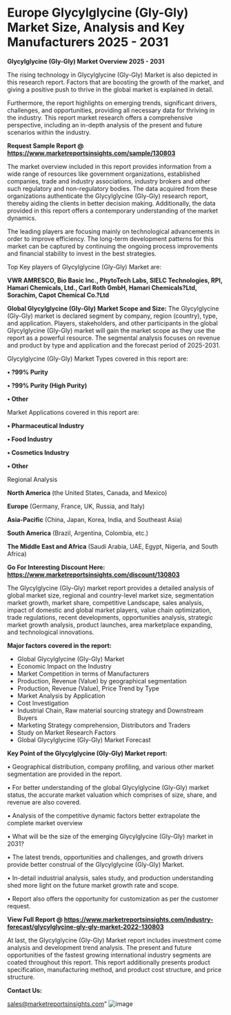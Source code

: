 # Europe Glycylglycine (Gly-Gly) Market Size, Analysis and Key Manufacturers 2025 - 2031

<Strong> Glycylglycine (Gly-Gly) Market Overview 2025 - 2031</strong>

The rising technology in Glycylglycine (Gly-Gly) Market is also depicted in this research report. Factors that are boosting the growth of the market, and giving a positive push to thrive in the global market is explained in detail.

Furthermore, the report highlights on emerging trends, significant drivers, challenges, and opportunities, providing all necessary data for thriving in the industry. This report market research offers a comprehensive perspective, including an in-depth analysis of the present and future scenarios within the industry.

<strong>Request Sample Report @ <a href=https://www.marketreportsinsights.com/sample/130803>https://www.marketreportsinsights.com/sample/130803</a></strong>

The market overview included in this report provides information from a wide range of resources like government organizations, established companies, trade and industry associations, industry brokers and other such regulatory and non-regulatory bodies. The data acquired from these organizations authenticate the Glycylglycine (Gly-Gly) research report, thereby aiding the clients in better decision making. Additionally, the data provided in this report offers a contemporary understanding of the market dynamics.

The leading players are focusing mainly on technological advancements in order to improve efficiency. The long-term development patterns for this market can be captured by continuing the ongoing process improvements and financial stability to invest in the best strategies.

Top Key players of Glycylglycine (Gly-Gly) Market are:

<strong>VWR AMRESCO, Bio Basic Inc., PhytoTech Labs, SIELC Technologies, RPI, Hamari Chemicals, Ltd., Carl Roth GmbH, Hamari Chemicals?Ltd, Sorachim, Capot Chemical Co.?Ltd</strong>

<strong><b>Global Glycylglycine (Gly-Gly) Market Scope and Size:</b></strong>
The Glycylglycine (Gly-Gly) market is declared segment by company, region (country), type, and application. Players, stakeholders, and other participants in the global Glycylglycine (Gly-Gly) market will gain the market scope as they use the report as a powerful resource. The segmental analysis focuses on revenue and product by type and application and the forecast period of 2025-2031.

Glycylglycine (Gly-Gly) Market Types covered in this report are:

<strong>• ?99% Purity

• ?99% Purity (High Purity)

• Other</strong>

Market Applications covered in this report are:

<strong>• Pharmaceutical Industry

• Food Industry

• Cosmetics Industry

• Other</strong> 

Regional Analysis

<strong>North America</strong> (the United States, Canada, and Mexico)

<strong>Europe</strong> (Germany, France, UK, Russia, and Italy)

<strong>Asia-Pacific</strong> (China, Japan, Korea, India, and Southeast Asia)

<strong>South America</strong> (Brazil, Argentina, Colombia, etc.)

<strong>The Middle East and Africa</strong> (Saudi Arabia, UAE, Egypt, Nigeria, and South Africa)

<strong>Go For Interesting Discount Here: <a href=https://www.marketreportsinsights.com/discount/130803>https://www.marketreportsinsights.com/discount/130803</a></strong>

The Glycylglycine (Gly-Gly) market report provides a detailed analysis of global market size, regional and country-level market size, segmentation market growth, market share, competitive Landscape, sales analysis, impact of domestic and global market players, value chain optimization, trade regulations, recent developments, opportunities analysis, strategic market growth analysis, product launches, area marketplace expanding, and technological innovations.

<strong><b>Major factors covered in the report:</b></strong>
<ul>
  <li>Global Glycylglycine (Gly-Gly) Market </li>
  <li>Economic Impact on the Industry</li>
  <li>Market Competition in terms of Manufacturers</li>
  <li>Production, Revenue (Value) by geographical segmentation</li>
  <li>Production, Revenue (Value), Price Trend by Type</li>
  <li>Market Analysis by Application</li>
  <li>Cost Investigation</li>
  <li>Industrial Chain, Raw material sourcing strategy and Downstream Buyers</li>
  <li>Marketing Strategy comprehension, Distributors and Traders</li>
  <li>Study on Market Research Factors</li>
  <li>Global Glycylglycine (Gly-Gly) Market Forecast</li>
</ul>

<strong><b>Key Point of the Glycylglycine (Gly-Gly) Market report:</b></strong>

• Geographical distribution, company profiling, and various other market segmentation are provided in the report.

• For better understanding of the global Glycylglycine (Gly-Gly) market status, the accurate market valuation which comprises of size, share, and revenue are also covered.

• Analysis of the competitive dynamic factors better extrapolate the complete market overview

• What will be the size of the emerging Glycylglycine (Gly-Gly) market in 2031?

• The latest trends, opportunities and challenges, and growth drivers provide better construal of the Glycylglycine (Gly-Gly) Market.

• In-detail industrial analysis, sales study, and production understanding shed more light on the future market growth rate and scope.

• Report also offers the opportunity for customization as per the customer request.

<strong><b>View Full Report @ <a href=https://www.marketreportsinsights.com/industry-forecast/glycylglycine-gly-gly-market-2022-130803>https://www.marketreportsinsights.com/industry-forecast/glycylglycine-gly-gly-market-2022-130803</a></b></strong>


At last, the Glycylglycine (Gly-Gly) Market report includes investment come analysis and development trend analysis. The present and future opportunities of the fastest growing international industry segments are coated throughout this report. This report additionally presents product specification, manufacturing method, and product cost structure, and price structure.

<strong>Contact Us:</strong>

sales@marketreportsinsights.com"
![image](https://github.com/user-attachments/assets/d0214c15-7b71-41f4-900b-9a5a18745f04)
